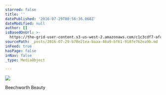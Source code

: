 ```yaml
---
starred: false
title: ''
datePublished: '2016-07-29T08:56:36.068Z'
dateModified: null
author: []
isBasedOnUrl: >-
  https://the-grid-user-content.s3-us-west-2.amazonaws.com/c1c3cdf7-afce-4276-9553-dc8eb67c16d1.jpg
sourcePath: _posts/2016-07-29-b78e21ea-baaa-46a9-bf61-918fe762ea9b.md
inFeed: true
hasPage: false
inNav: false
_type: MediaObject

---
```

![](https://the-grid-user-content.s3-us-west-2.amazonaws.com/c1c3cdf7-afce-4276-9553-dc8eb67c16d1.jpg)

Beechworth Beauty